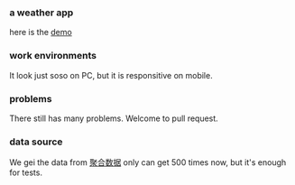 ### a weather app
here is the [demo](http://blog.xiaoboma.com/weather)
### work environments
It look just soso on PC, but it is responsitive on mobile.
### problems
There still has many problems.
Welcome to pull request.
### data source
We gei the data from [聚合数据](https://www.juhe.cn/docs/api/id/39)
only can get 500 times now, but it's enough for tests.

